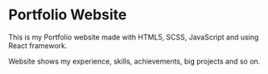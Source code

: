 # Portfolio Website

This is my Portfolio website made with HTML5, SCSS, JavaScript and using React framework.

Website shows my experience, skills, achievements, big projects and so on.